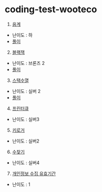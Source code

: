 # coding-test-wooteco

1. [음계](https://www.acmicpc.net/problem/2920)

- 난이도 : 하
- [풀이](https://github.com/splitCoding/coding-test-wooteco/commit/dc646e59f92a0a13913051d30f92fa1bfe87e2b2)

2. [블랙잭](https://www.acmicpc.net/problem/2798)

- 난이도 : 브론즈 2
- [풀이](https://github.com/splitCoding/coding-test-wooteco/commit/fee74d114e38d5ef8af9b3a1344e38e2deab9feb)

3. [스택수열](https://www.acmicpc.net/problem/1874)

- 난이도 : 실버 2
- [풀이](https://github.com/splitCoding/coding-test-wooteco/commit/b59c57e30f19d7d5fea4dbad50e9800ca353e3c2)

4. [프린터큐](https://www.acmicpc.net/problem/1966)

- 난이도 : 실버3

5. [키로거](https://www.acmicpc.net/problem/5397)

- 난이도 : 실버2

6. [수찾기](https://www.acmicpc.net/problem/1920)

- 난이도 : 실버4

7. [개인정보 수집 유효기간](https://school.programmers.co.kr/learn/courses/30/lessons/150370)

- 난이도 : 1

